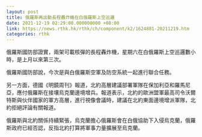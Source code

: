 ```yaml
---
layout: post
title: 俄羅斯再出動長程轟炸機在白俄羅斯上空巡邏
date: 2021-12-19 02:29:08.000000000 +08:00
link: https://news.rthk.hk/rthk/ch/component/k2/1624881-20211219.htm
categories: rthk
---
```


俄羅斯國防部證實，兩架可載核彈的長程轟炸機，星期六在白俄羅斯上空巡邏數小時，是上月以來第三次。

俄羅斯國防部說，今次是與白俄羅斯空軍及防空系統一起進行聯合任務。

另一方面，德國《明鏡周刊》報道，北約高層建議部署軍隊在保加利亞和羅馬尼亞，應付俄羅斯在接壤烏克蘭邊境增兵。報道表示，北約的歐洲盟軍最高司令沃爾特斯與伙伴國家的軍方高層，進行視像會議時，建議在北約東面邊境增派軍隊，北約拒絕評論有關報道。

俄羅斯與北約關係持續緊張，烏克蘭擔心俄羅斯會在白俄協助下入侵烏克蘭，俄羅斯政府已經否認，反指北約打算將軍事力量擴展至烏克蘭。
